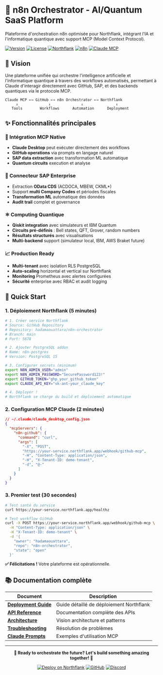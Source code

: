 # 🚀 n8n Orchestrator - AI/Quantum SaaS Platform

Plateforme d'orchestration n8n optimisée pour Northflank, intégrant l'IA et l'informatique quantique avec support MCP (Model Context Protocol).

[![Version](https://img.shields.io/badge/version-1.0.0-blue.svg)](./CHANGELOG.md)
[![License](https://img.shields.io/badge/license-MIT-green.svg)](./LICENSE)
[![Northflank](https://img.shields.io/badge/platform-Northflank-purple.svg)](https://northflank.com)
[![n8n](https://img.shields.io/badge/powered%20by-n8n-ff6d5a.svg)](https://n8n.io)
[![Claude MCP](https://img.shields.io/badge/Claude-MCP-orange.svg)](https://anthropic.com)

## 🎯 Vision

Une plateforme unifiée qui orchestre l'intelligence artificielle et l'informatique quantique à travers des workflows automatisés, permettant à Claude d'interagir directement avec GitHub, SAP, et des backends quantiques via le protocole MCP.

```
Claude MCP ←→ GitHub ←→ n8n Orchestrator ←→ Northflank
     ↓              ↓              ↓               ↓
   Tools        Workflows      Automation      Deployment
```

## ✨ Fonctionnalités principales

### 🔗 Intégration MCP Native
- **Claude Desktop** peut exécuter directement des workflows
- **GitHub operations** via prompts en langage naturel  
- **SAP data extraction** avec transformation ML automatique
- **Quantum circuits** execution et analyse

### 🏢 Connecteur SAP Enterprise
- Extraction **OData CDS** (ACDOCA, MBEW, CKML*)
- Support **multi Company Codes** et périodes fiscales
- **Transformation ML** automatique des données
- **Audit trail** complet et governance

### ⚛️ Computing Quantique
- **Qiskit integration** avec simulateurs et IBM Quantum
- **Circuits pré-définis** : Bell states, QFT, Grover, random numbers
- **Résultats structurés** avec visualisations
- **Multi-backend** support (simulateur local, IBM, AWS Braket future)

### 📈 Production Ready
- **Multi-tenant** avec isolation RLS PostgreSQL
- **Auto-scaling** horizontal et vertical sur Northflank
- **Monitoring** Prometheus avec alertes configurées
- **Sécurité** enterprise avec RBAC et audit logging

## 🚀 Quick Start

### 1. Déploiement Northflank (5 minutes)

```bash
# 1. Créer service Northflank
# Source: GitHub Repository
# Repository: hadamaouattara/n8n-orchestrator
# Branch: main
# Port: 5678

# 2. Ajouter PostgreSQL addon
# Name: n8n-postgres
# Version: PostgreSQL 15

# 3. Configurer secrets (minimum)
export N8N_ADMIN_USER="admin"
export N8N_ADMIN_PASSWORD="SecurePassword123!"
export GITHUB_TOKEN="ghp_your_github_token"
export CLAUDE_API_KEY="sk-ant-your_claude_key"

# 4. Déployer !
# Northflank se charge du build et déploiement automatique
```

### 2. Configuration MCP Claude (2 minutes)

```json
// ~/.claude/claude_desktop_config.json
{
  "mcpServers": {
    "n8n-github": {
      "command": "curl",
      "args": [
        "-X", "POST",
        "https://your-service.northflank.app/webhook/github-mcp",
        "-H", "Content-Type: application/json",
        "-H", "X-Tenant-ID: demo-tenant",
        "-d", "@-"
      ]
    }
  }
}
```

### 3. Premier test (30 secondes)

```bash
# Test santé du service
curl https://your-service.northflank.app/healthz

# Test workflow GitHub
curl -X POST https://your-service.northflank.app/webhook/github-mcp \
  -H "Content-Type: application/json" \
  -H "X-Tenant-ID: demo-tenant" \
  -d '{
    "owner": "hadamaouattara",
    "repo": "n8n-orchestrator",
    "state": "open"
  }'
```

**✅ Félicitations !** Votre plateforme est opérationnelle.

## 📚 Documentation complète

| Document | Description |
|----------|-------------|
| **[Deployment Guide](./docs/DEPLOYMENT.md)** | Guide détaillé de déploiement Northflank |
| **[API Reference](./docs/API.md)** | Documentation complète des APIs |
| **[Architecture](./docs/ARCHITECTURE.md)** | Vision architecture et patterns |
| **[Troubleshooting](./docs/TROUBLESHOOTING.md)** | Résolution de problèmes |
| **[Claude Prompts](./examples/claude-prompts.md)** | Exemples d'utilisation MCP |

---

<div align="center">

**🚀 Ready to orchestrate the future? Let's build something amazing together! 🚀**

[![Deploy on Northflank](https://img.shields.io/badge/Deploy%20on-Northflank-purple?style=for-the-badge)](https://northflank.com)
[![GitHub](https://img.shields.io/badge/Star%20on-GitHub-black?style=for-the-badge&logo=github)](https://github.com/hadamaouattara/n8n-orchestrator)
[![Discord](https://img.shields.io/badge/Join-Discord-5865F2?style=for-the-badge&logo=discord&logoColor=white)](https://discord.gg/exonov)

</div>